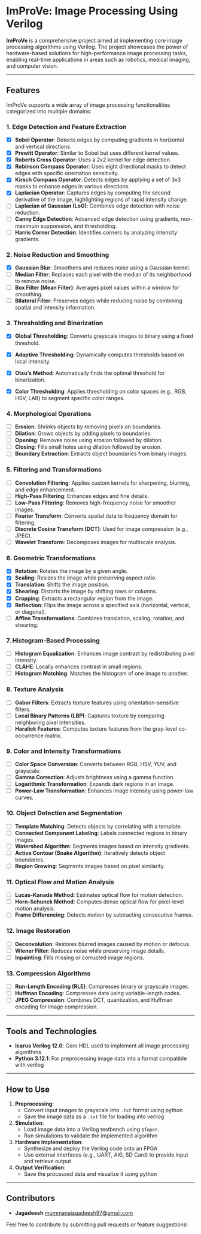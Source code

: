 # ImProVe: Image Processing Using Verilog

**ImProVe** is a comprehensive project aimed at implementing core image processing algorithms using Verilog. The project showcases the power of hardware-based solutions for high-performance image processing tasks, enabling real-time applications in areas such as robotics, medical imaging, and computer vision.

---

## **Features**
ImProVe supports a wide array of image processing functionalities categorized into multiple domains:

### **1. Edge Detection and Feature Extraction**
- [X] **Sobel Operator**: Detects edges by computing gradients in horizontal and vertical directions.
- [X] **Prewitt Operator**: Similar to Sobel but uses different kernel values.
- [X] **Roberts Cross Operator**: Uses a 2x2 kernel for edge detection.
- [X] **Robinson Compass Operator**: Uses eight directional masks to detect edges with specific orientation sensitivity.  
- [X] **Kirsch Compass Operator**: Detects edges by applying a set of 3x3 masks to enhance edges in various directions.  
- [X] **Laplacian Operator**: Captures edges by computing the second derivative of the image, highlighting regions of rapid intensity change. 
- [ ] **Laplacian of Gaussian (LoG)**: Combines edge detection with noise reduction.
- [ ] **Canny Edge Detection**: Advanced edge detection using gradients, non-maximum suppression, and thresholding.
- [ ] **Harris Corner Detection**: Identifies corners by analyzing intensity gradients.

### **2. Noise Reduction and Smoothing**
- [X] **Gaussian Blur**: Smoothens and reduces noise using a Gaussian kernel.
- [ ] **Median Filter**: Replaces each pixel with the median of its neighborhood to remove noise.
- [ ] **Box Filter (Mean Filter)**: Averages pixel values within a window for smoothing.
- [ ] **Bilateral Filter**: Preserves edges while reducing noise by combining spatial and intensity information.

### **3. Thresholding and Binarization**
- [X] **Global Thresholding**: Converts grayscale images to binary using a fixed threshold.
- [X] **Adaptive Thresholding**: Dynamically computes thresholds based on local intensity.
- [X] **Otsu’s Method**: Automatically finds the optimal threshold for binarization.
- [X] **Color Thresholding**: Applies thresholding on color spaces (e.g., RGB, HSV, LAB) to segment specific color ranges.  


### **4. Morphological Operations**
- [ ] **Erosion**: Shrinks objects by removing pixels on boundaries.
- [ ] **Dilation**: Grows objects by adding pixels to boundaries.
- [ ] **Opening**: Removes noise using erosion followed by dilation.
- [ ] **Closing**: Fills small holes using dilation followed by erosion.
- [ ] **Boundary Extraction**: Extracts object boundaries from binary images.

### **5. Filtering and Transformations**
- [ ] **Convolution Filtering**: Applies custom kernels for sharpening, blurring, and edge enhancement.
- [ ] **High-Pass Filtering**: Enhances edges and fine details.
- [ ] **Low-Pass Filtering**: Removes high-frequency noise for smoother images.
- [ ] **Fourier Transform**: Converts spatial data to frequency domain for filtering.
- [ ] **Discrete Cosine Transform (DCT)**: Used for image compression (e.g., JPEG).
- [ ] **Wavelet Transform**: Decomposes images for multiscale analysis.

### **6. Geometric Transformations**
- [X] **Rotation**: Rotates the image by a given angle.
- [X] **Scaling**: Resizes the image while preserving aspect ratio.
- [X] **Translation**: Shifts the image position.
- [X] **Shearing**: Distorts the image by shifting rows or columns.
- [X] **Cropping**: Extracts a rectangular region from the image.  
- [X] **Reflection**: Flips the image across a specified axis (horizontal, vertical, or diagonal).
- [ ] **Affine Transformations**: Combines translation, scaling, rotation, and shearing.

### **7. Histogram-Based Processing**
- [ ] **Histogram Equalization**: Enhances image contrast by redistributing pixel intensity.
- [ ] **CLAHE**: Locally enhances contrast in small regions.
- [ ] **Histogram Matching**: Matches the histogram of one image to another.

### **8. Texture Analysis**
- [ ] **Gabor Filters**: Extracts texture features using orientation-sensitive filters.
- [ ] **Local Binary Patterns (LBP)**: Captures texture by comparing neighboring pixel intensities.
- [ ] **Haralick Features**: Computes texture features from the gray-level co-occurrence matrix.

### **9. Color and Intensity Transformations**
- [ ] **Color Space Conversion**: Converts between RGB, HSV, YUV, and grayscale.
- [ ] **Gamma Correction**: Adjusts brightness using a gamma function.
- [ ] **Logarithmic Transformation**: Expands dark regions in an image.
- [ ] **Power-Law Transformation**: Enhances image intensity using power-law curves.

### **10. Object Detection and Segmentation**
- [ ] **Template Matching**: Detects objects by correlating with a template.
- [ ] **Connected Component Labeling**: Labels connected regions in binary images.
- [ ] **Watershed Algorithm**: Segments images based on intensity gradients.
- [ ] **Active Contour (Snake Algorithm)**: Iteratively detects object boundaries.
- [ ] **Region Growing**: Segments images based on pixel similarity.

### **11. Optical Flow and Motion Analysis**
- [ ] **Lucas-Kanade Method**: Estimates optical flow for motion detection.
- [ ] **Horn-Schunck Method**: Computes dense optical flow for pixel-level motion analysis.
- [ ] **Frame Differencing**: Detects motion by subtracting consecutive frames.

### **12. Image Restoration**
- [ ] **Deconvolution**: Restores blurred images caused by motion or defocus.
- [ ] **Wiener Filter**: Reduces noise while preserving image details.
- [ ] **Inpainting**: Fills missing or corrupted image regions.

### **13. Compression Algorithms**
- [ ] **Run-Length Encoding (RLE)**: Compresses binary or grayscale images.
- [ ] **Huffman Encoding**: Compresses data using variable-length codes.
- [ ] **JPEG Compression**: Combines DCT, quantization, and Huffman encoding for image compression.

---

## **Tools and Technologies**
- **Icarus Verilog 12.0**: Core HDL used to implement all image processing algorithms
- **Python 3.12.1**: For preprocessing image data into a format compatible with verilog

---

## **How to Use**
1. **Preprocessing**: 
   - Convert input images to grayscale into `.txt` format using python
   - Save the image data as a `.txt` file for loading into verilog
2. **Simulation**:
   - Load image data into a Verilog testbench using `$fopen`.
   - Run simulations to validate the implemented algorithm
3. **Hardware Implementation**:
   - Synthesize and deploy the Verilog code onto an FPGA
   - Use external interfaces (e.g., UART, AXI, SD Card) to provide input and retrieve output
4. **Output Verification**:
   - Save the processed data and visualize it using python

---



## **Contributors**
- **Jagadeesh** mummanajagadeesh97@gmail.com


Feel free to contribute by submitting pull requests or feature suggestions!
